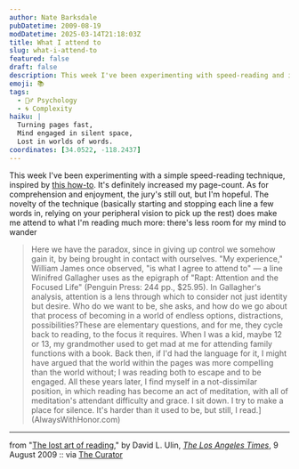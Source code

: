 ```yaml
---
author: Nate Barksdale
pubDatetime: 2009-08-19
modDatetime: 2025-03-14T21:18:03Z
title: What I attend to
slug: what-i-attend-to
featured: false
draft: false
description: This week I've been experimenting with speed-reading and its impact on my attention and enjoyment of literature.
emoji: 📚
tags:
  - 🧘‍♂️ Psychology
  - 🌀 Complexity
haiku: |
  Turning pages fast,  
  Mind engaged in silent space,  
  Lost in worlds of words.
coordinates: [34.0522, -118.2437]
---
```


This week I've been experimenting with a simple speed-reading technique, inspired by [this how-to](http://www.fourhourworkweek.com/blog/2009/07/30/speed-reading-and-accelerated-learning/). It's definitely increased my page-count. As for comprehension and enjoyment, the jury's still out, but I'm hopeful. The novelty of the technique (basically starting and stopping each line a few words in, relying on your peripheral vision to pick up the rest) does make me attend to what I'm reading much more: there's less room for my mind to wander

> Here we have the paradox, since in giving up control we somehow gain it, by being brought in contact with ourselves. "My experience," William James once observed, "is what I agree to attend to" — a line Winifred Gallagher uses as the epigraph of "Rapt: Attention and the Focused Life" (Penguin Press: 244 pp., $25.95). In Gallagher's analysis, attention is a lens through which to consider not just identity but desire. Who do we want to be, she asks, and how do we go about that process of becoming in a world of endless options, distractions, possibilities?These are elementary questions, and for me, they cycle back to reading, to the focus it requires. When I was a kid, maybe 12 or 13, my grandmother used to get mad at me for attending family functions with a book. Back then, if I'd had the language for it, I might have argued that the world within the pages was more compelling than the world without; I was reading both to escape and to be engaged. All these years later, I find myself in a not-dissimilar position, in which reading has become an act of meditation, with all of meditation's attendant difficulty and grace. I sit down. I try to make a place for silence. It's harder than it used to be, but still, I read.](AlwaysWithHonor.com)

---

from "[The lost art of reading](http://web.archive.org/web/20140407031038/http://www.latimes.com/entertainment/news/arts/la-ca-reading9-2009aug09,0,4905017.story)," by David L. Ulin, [_The Los Angeles Times_](http://web.archive.org/web/20140407031038/http://www.latimes.com/entertainment/news/arts/la-ca-reading9-2009aug09,0,4905017.story), 9 August 2009 :: via [The Curator](https://www.google.com/search?q=%22The%20Curator%22%20curatormagazine.com)
